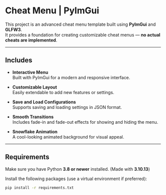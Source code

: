 # Cheat Menu | PyImGui

This project is an advanced cheat menu template built using **PyImGui** and **GLFW3**.  
It provides a foundation for creating customizable cheat menus — **no actual cheats are implemented**.

---

## Includes

- **Interactive Menu**  
  Built with PyImGui for a modern and responsive interface.

- **Customizable Layout**  
  Easily extendable to add new features or settings.

- **Save and Load Configurations**  
  Supports saving and loading settings in JSON format.

- **Smooth Transitions**  
  Includes fade-in and fade-out effects for showing and hiding the menu.

- **Snowflake Animation**  
  A cool-looking animated background for visual appeal.

---

## Requirements

Make sure you have Python **3.8 or newer** installed. (Made with **3.10.13**)

Install the following packages (use a virtual environment if preferred):

```bash
pip install -r requirements.txt
